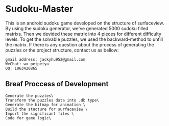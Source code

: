 # Sudoku-Master
This is an android sudoku game developed on the structure of surfaceview.
By using the sudoku generator, we've generated 5000 sudoku filled matrixs. Then we devided these matrix into 4 pieces for different difficulty levels.
To get the solvable puzzles, we used the backward-method to unfill the matrix.
If there is any question about the process of generating the puzzles or the project structure, contact us as bellow:
```
gmail address: jackyhu952@gmail.com
WeChat: wx_peipeiya
QQ: 1063420865
```

## Breaf Proccess of Development
```
Generate the puzzles\
Transform the puzzles data into .db type\
Generate the bitmap for animation \
Build the stucture for surfaceview \
Import the significant files \
Code for game logic\
```
